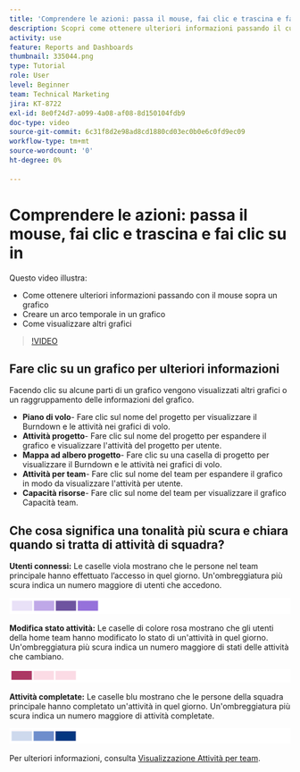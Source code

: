 ```yaml
---
title: 'Comprendere le azioni: passa il mouse, fai clic e trascina e fai clic su in'
description: Scopri come ottenere ulteriori informazioni passando il cursore sopra un grafico, creare un arco temporale su un grafico e visualizzare altri grafici, il tutto in [!UICONTROL Analisi avanzata].
activity: use
feature: Reports and Dashboards
thumbnail: 335044.png
type: Tutorial
role: User
level: Beginner
team: Technical Marketing
jira: KT-8722
exl-id: 8e0f24d7-a099-4a08-af08-8d150104fdb9
doc-type: video
source-git-commit: 6c31f8d2e98ad8cd1880cd03ec0b0e6c0fd9ec09
workflow-type: tm+mt
source-wordcount: '0'
ht-degree: 0%

---
```


# Comprendere le azioni: passa il mouse, fai clic e trascina e fai clic su in

Questo video illustra:

* Come ottenere ulteriori informazioni passando con il mouse sopra un grafico
* Creare un arco temporale in un grafico
* Come visualizzare altri grafici

>[!VIDEO](https://video.tv.adobe.com/v/335044/?quality=12&learn=on)

## Fare clic su un grafico per ulteriori informazioni

Facendo clic su alcune parti di un grafico vengono visualizzati altri grafici o un raggruppamento delle informazioni del grafico.

* **Piano di volo**- Fare clic sul nome del progetto per visualizzare il Burndown e le attività nei grafici di volo.
* **Attività progetto**- Fare clic sul nome del progetto per espandere il grafico e visualizzare l&#39;attività del progetto per utente.
* **Mappa ad albero progetto**- Fare clic su una casella di progetto per visualizzare il Burndown e le attività nei grafici di volo.
* **Attività per team**- Fare clic sul nome del team per espandere il grafico in modo da visualizzare l&#39;attività per utente.
* **Capacità risorse**- Fare clic sul nome del team per visualizzare il grafico Capacità team.

## Che cosa significa una tonalità più scura e chiara quando si tratta di attività di squadra?

**Utenti connessi:** Le caselle viola mostrano che le persone nel team principale hanno effettuato l’accesso in quel giorno. Un&#39;ombreggiatura più scura indica un numero maggiore di utenti che accedono.

![Immagine di caselle ombreggiate viola](assets/purple-shaded-boxes.png)

**Modifica stato attività:** Le caselle di colore rosa mostrano che gli utenti della home team hanno modificato lo stato di un&#39;attività in quel giorno. Un&#39;ombreggiatura più scura indica un numero maggiore di stati delle attività che cambiano.

![Immagine di caselle ombreggiate rosa](assets/pink-shaded-boxes.png)

**Attività completate:** Le caselle blu mostrano che le persone della squadra principale hanno completato un&#39;attività in quel giorno. Un&#39;ombreggiatura più scura indica un numero maggiore di attività completate.

![Immagine delle caselle ombreggiate blu](assets/blue-shaded-boxes.png)

Per ulteriori informazioni, consulta [Visualizzazione Attività per team](https://experienceleague.adobe.com/docs/workfront/using/reporting/enhanced-analytics/activity-by-team-overview.html?lang=en).
